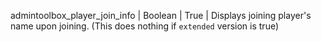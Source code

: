admintoolbox_player_join_info | Boolean | True | Displays joining player's name upon joining. (This does nothing if `extended` version is true)
